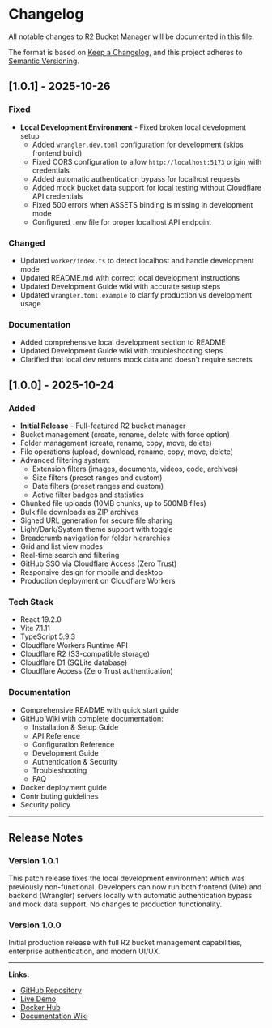 # Changelog

All notable changes to R2 Bucket Manager will be documented in this file.

The format is based on [Keep a Changelog](https://keepachangelog.com/en/1.0.0/),
and this project adheres to [Semantic Versioning](https://semver.org/spec/v2.0.0.html).

## [1.0.1] - 2025-10-26

### Fixed
- **Local Development Environment** - Fixed broken local development setup
  - Added `wrangler.dev.toml` configuration for development (skips frontend build)
  - Fixed CORS configuration to allow `http://localhost:5173` origin with credentials
  - Added automatic authentication bypass for localhost requests
  - Added mock bucket data support for local testing without Cloudflare API credentials
  - Fixed 500 errors when ASSETS binding is missing in development mode
  - Configured `.env` file for proper localhost API endpoint

### Changed
- Updated `worker/index.ts` to detect localhost and handle development mode
- Updated README.md with correct local development instructions
- Updated Development Guide wiki with accurate setup steps
- Updated `wrangler.toml.example` to clarify production vs development usage

### Documentation
- Added comprehensive local development section to README
- Updated Development Guide wiki with troubleshooting steps
- Clarified that local dev returns mock data and doesn't require secrets

## [1.0.0] - 2025-10-24

### Added
- **Initial Release** - Full-featured R2 bucket manager
- Bucket management (create, rename, delete with force option)
- Folder management (create, rename, copy, move, delete)
- File operations (upload, download, rename, copy, move, delete)
- Advanced filtering system:
  - Extension filters (images, documents, videos, code, archives)
  - Size filters (preset ranges and custom)
  - Date filters (preset ranges and custom)
  - Active filter badges and statistics
- Chunked file uploads (10MB chunks, up to 500MB files)
- Bulk file downloads as ZIP archives
- Signed URL generation for secure file sharing
- Light/Dark/System theme support with toggle
- Breadcrumb navigation for folder hierarchies
- Grid and list view modes
- Real-time search and filtering
- GitHub SSO via Cloudflare Access (Zero Trust)
- Responsive design for mobile and desktop
- Production deployment on Cloudflare Workers

### Tech Stack
- React 19.2.0
- Vite 7.1.11
- TypeScript 5.9.3
- Cloudflare Workers Runtime API
- Cloudflare R2 (S3-compatible storage)
- Cloudflare D1 (SQLite database)
- Cloudflare Access (Zero Trust authentication)

### Documentation
- Comprehensive README with quick start guide
- GitHub Wiki with complete documentation:
  - Installation & Setup Guide
  - API Reference
  - Configuration Reference
  - Development Guide
  - Authentication & Security
  - Troubleshooting
  - FAQ
- Docker deployment guide
- Contributing guidelines
- Security policy

---

## Release Notes

### Version 1.0.1
This patch release fixes the local development environment which was previously non-functional. Developers can now run both frontend (Vite) and backend (Wrangler) servers locally with automatic authentication bypass and mock data support. No changes to production functionality.

### Version 1.0.0
Initial production release with full R2 bucket management capabilities, enterprise authentication, and modern UI/UX.

---

**Links:**
- [GitHub Repository](https://github.com/neverinfamous/R2-Manager-Worker)
- [Live Demo](https://r2.adamic.tech/)
- [Docker Hub](https://hub.docker.com/r/writenotenow/r2-bucket-manager)
- [Documentation Wiki](https://github.com/neverinfamous/R2-Manager-Worker/wiki)

